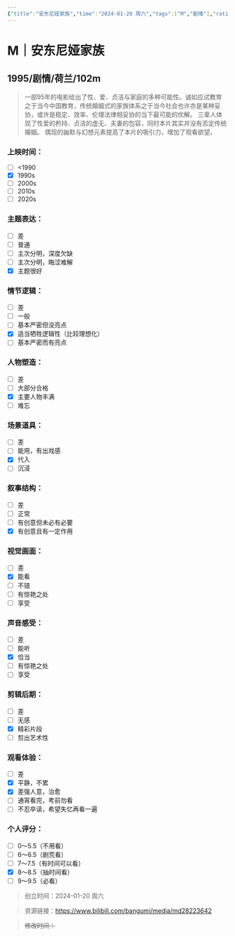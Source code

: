 ```yaml
---
{"title":"安东尼娅家族","time":"2024-01-20 周六","tags":["M","剧情"],"rating":8.5,"dg-publish":true,"permalink":"/300 评价/M/新近看过/安东尼娅家族/","dgPassFrontmatter":true,"created":"2024-01-25T18:45:04.000+08:00","updated":"2024-01-25T18:45:04.000+08:00"}
---
```


# M｜安东尼娅家族
## 1995/剧情/荷兰/102m
>一部95年的电影给出了性、爱、贞洁与家庭的多种可能性。诚如应试教育之于当今中国教育，传统婚姻式的家族体系之于当今社会也许亦是某种妥协，或许是稳定、效率、伦理法律相妥协的当下最可能的优解。
>三辈人体现了性爱的矜持、贞洁的虚无、夫妻的包容，同时本片其实并没有否定传统婚姻。
>偶现的幽默与幻想元素提高了本片的吸引力，增加了观看欲望。
### 上映时间：
- [ ] <1990
- [x] 1990s
- [ ] 2000s
- [ ] 2010s
- [ ] 2020s
### 主题表达：
- [ ] 差
- [ ] 普通
- [ ] 主次分明，深度欠缺
- [ ] 主次分明，晦涩难解
- [x] 主题很好
### 情节逻辑：
- [ ] 差
- [ ] 一般
- [ ] 基本严密但没亮点
- [x] 适当牺牲逻辑性（比较理想化）
- [ ] 基本严密而有亮点
### 人物塑造：
- [ ] 差
- [ ] 大部分合格
- [x] 主要人物丰满
- [ ] 难忘
### 场景道具：
- [ ] 差
- [ ] 能用，有出戏感
- [x] 代入
- [ ] 沉浸
### 叙事结构：
- [ ] 差
- [ ] 正常
- [ ] 有创意但未必有必要
- [x] 有创意且有一定作用
### 视觉画面：
- [ ] 差
- [x] 能看
- [ ] 不错
- [ ] 有惊艳之处
- [ ] 享受
### 声音感受：
- [ ] 差
- [ ] 能听
- [x] 恰当
- [ ] 有惊艳之处
- [ ] 享受
### 剪辑后期：
- [ ] 差
- [ ] 无感
- [x] 精彩片段
- [ ] 剪出艺术性
### 观看体验：
- [ ] 差
- [x] 平静，不累
- [x] 差强人意，治愈
- [ ] 通宵看完，考前勿看
- [ ] 不忍卒读，希望失忆再看一遍
### 个人评分：
- [ ] 0～5.5（不用看）
- [ ] 6～6.5（剧荒看）
- [ ] 7～7.5（有时间可以看）
- [x] 8～8.5（抽时间看）
- [ ] 9～9.5（必看）

>创立时间：2024-01-20 周六

>资源链接：https://www.bilibili.com/bangumi/media/md28223642

>~~修改时间：~~




